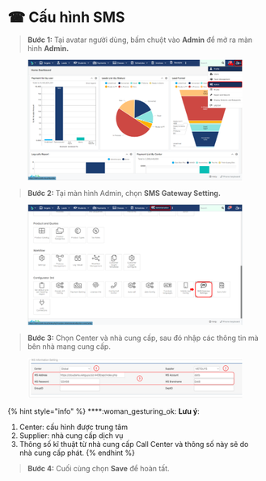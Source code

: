 # ☎ Cấu hình SMS

> **Bước 1:** Tại avatar người dùng, bấm chuột vào **Admin** để mở ra màn hình **Admin.**

<figure><img src="../.gitbook/assets/image (8) (3).png" alt=""><figcaption></figcaption></figure>

> **Bước 2:** Tại màn hình Admin, chọn **SMS Gateway Setting.**

<figure><img src="../.gitbook/assets/image (1) (1) (1).png" alt=""><figcaption></figcaption></figure>

> **Bước 3:** Chọn Center và nhà cung cấp, sau đó nhập các thông tin mà bên nhà mang cung cấp.&#x20;

<figure><img src="../.gitbook/assets/image (3) (7).png" alt=""><figcaption></figcaption></figure>

{% hint style="info" %}
****:woman\_gesturing\_ok: **Lưu ý**:

1. Center: cấu hình được trung tâm&#x20;
2. Supplier: nhà cung cấp dịch vụ
3. Thông số kĩ thuật từ nhà cung cấp Call Center và thông số này sẽ do nhà cung cấp phát.
{% endhint %}

> **Bước 4:** Cuối cùng chọn **Save** để hoàn tất.
